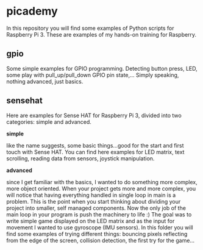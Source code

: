# picademy

In this repository you will find some examples of Python scripts for Raspberry Pi 3.
These are examples of my hands-on training for Raspberry.

gpio
--------

Some simple examples for GPIO programming. Detecting button press, LED, some play with pull_up/pull_down GPIO pin state,...
Simply speaking, nothing advanced, just basics.

sensehat
--------

Here are examples for Sense HAT for Raspberry Pi 3, divided into two categories: simple and advanced. 

**simple** 

like the name suggests, some basic things...good for the start and first touch with Sense HAT. 
You can find here examples for LED matrix, text scrolling, reading data from sensors, joystick manipulation.
 
**advanced** 

since I get familiar with the basics, I wanted to do something more complex, more object oriented. 
When your project gets more and more complex, you will notice that having everything handled in single loop in main
is a problem. This is the point when you start thinking about dividing your project into smaller, self managed 
components. Now the only job of the main loop in your program is push the machinery to life :)
The goal was to write simple game displayed on the LED matrix and as the input for movement I wanted to use gyroscope (IMU sensors).
In this folder you will find some examples of trying different things: bouncing pixels reflecting from the edge of the screen,
collision detection, the first try for the game...     
 
